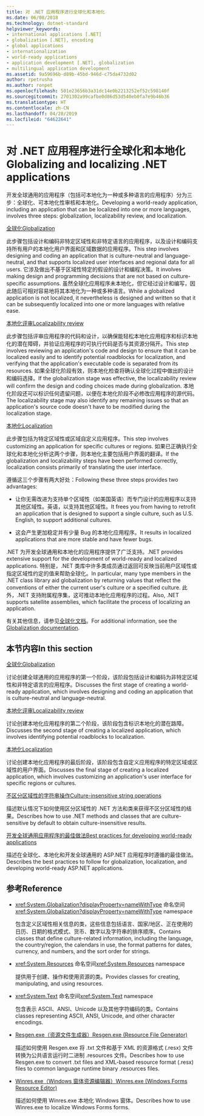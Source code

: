 ```yaml
---
title: 对 .NET 应用程序进行全球化和本地化
ms.date: 06/08/2018
ms.technology: dotnet-standard
helpviewer_keywords:
- international applications [.NET]
- globalization [.NET], encoding
- global applications
- internationalization
- world-ready applications
- application development [.NET], globalization
- multilingual application development
ms.assetid: 9a59696b-d89b-45bd-946d-c75da4732d02
author: rpetrusha
ms.author: ronpet
ms.openlocfilehash: 501e23656b3a31dc14e0b2213252ef52c598140f
ms.sourcegitcommit: 2701302a99cafbe0d86d53d540eb0fa7e9b46b36
ms.translationtype: HT
ms.contentlocale: zh-CN
ms.lasthandoff: 04/28/2019
ms.locfileid: "64622641"
---
```

# <a name="globalizing-and-localizing-net-applications"></a><span data-ttu-id="7eec9-102">对 .NET 应用程序进行全球化和本地化</span><span class="sxs-lookup"><span data-stu-id="7eec9-102">Globalizing and localizing .NET applications</span></span>

<span data-ttu-id="7eec9-103">开发全球通用的应用程序（包括可本地化为一种或多种语言的应用程序）分为三步：全球化、可本地化性审核和本地化。</span><span class="sxs-lookup"><span data-stu-id="7eec9-103">Developing a world-ready application, including an application that can be localized into one or more languages, involves three steps: globalization, localizability review, and localization.</span></span>

[<span data-ttu-id="7eec9-104">全球化</span><span class="sxs-lookup"><span data-stu-id="7eec9-104">Globalization</span></span>](globalization.md)

<span data-ttu-id="7eec9-105">此步骤包括设计和编码非特定区域性和非特定语言的应用程序，以及设计和编码支持所有用户的本地化用户界面和区域数据的应用程序。</span><span class="sxs-lookup"><span data-stu-id="7eec9-105">This step involves designing and coding an application that is culture-neutral and language-neutral, and that supports localized user interfaces and regional data for all users.</span></span> <span data-ttu-id="7eec9-106">它涉及做出不基于区域性特定的假设的设计和编程决策。</span><span class="sxs-lookup"><span data-stu-id="7eec9-106">It involves making design and programming decisions that are not based on culture-specific assumptions.</span></span> <span data-ttu-id="7eec9-107">虽然全球化应用程序未本地化，但它经过设计和编写，因此随后可相对容易地将其本地化为一种或多种语言。</span><span class="sxs-lookup"><span data-stu-id="7eec9-107">While a globalized application is not localized, it nevertheless is designed and written so that it can be subsequently localized into one or more languages with relative ease.</span></span>

[<span data-ttu-id="7eec9-108">本地化评审</span><span class="sxs-lookup"><span data-stu-id="7eec9-108">Localizability review</span></span>](localizability-review.md)

<span data-ttu-id="7eec9-109">此步骤包括评审应用程序的代码和设计，以确保能轻松本地化应用程序和标识本地化的潜在障碍，并验证应用程序的可执行代码是否与其资源分隔开。</span><span class="sxs-lookup"><span data-stu-id="7eec9-109">This step involves reviewing an application's code and design to ensure that it can be localized easily and to identify potential roadblocks for localization, and verifying that the application's executable code is separated from its resources.</span></span> <span data-ttu-id="7eec9-110">如果全球化阶段有效，则本地化检查将确认全球化过程中做出的设计和编码选择。</span><span class="sxs-lookup"><span data-stu-id="7eec9-110">If the globalization stage was effective, the localizability review will confirm the design and coding choices made during globalization.</span></span> <span data-ttu-id="7eec9-111">本地化阶段还可以标识任何遗留问题，以便在本地化阶段不必修改应用程序的源代码。</span><span class="sxs-lookup"><span data-stu-id="7eec9-111">The localizability stage may also identify any remaining issues so that an application's source code doesn't have to be modified during the localization stage.</span></span>

[<span data-ttu-id="7eec9-112">本地化</span><span class="sxs-lookup"><span data-stu-id="7eec9-112">Localization</span></span>](localization.md)

<span data-ttu-id="7eec9-113">此步骤包括为特定区域性或区域自定义应用程序。</span><span class="sxs-lookup"><span data-stu-id="7eec9-113">This step involves customizing an application for specific cultures or regions.</span></span> <span data-ttu-id="7eec9-114">如果已正确执行全球化和本地化分析这两个步骤，则本地化主要包括用户界面的翻译。</span><span class="sxs-lookup"><span data-stu-id="7eec9-114">If the globalization and localizability steps have been performed correctly, localization consists primarily of translating the user interface.</span></span>

<span data-ttu-id="7eec9-115">遵循这三个步骤有两大好处：</span><span class="sxs-lookup"><span data-stu-id="7eec9-115">Following these three steps provides two advantages:</span></span>

- <span data-ttu-id="7eec9-116">让你无需改进为支持单个区域性（如美国英语）而专门设计的应用程序以支持其他区域性。英语，以支持其他区域性。</span><span class="sxs-lookup"><span data-stu-id="7eec9-116">It frees you from having to retrofit an application that is designed to support a single culture, such as U.S. English, to support additional cultures.</span></span>

- <span data-ttu-id="7eec9-117">这会产生更加稳定并有少量 Bug 的本地化应用程序。</span><span class="sxs-lookup"><span data-stu-id="7eec9-117">It results in localized applications that are more stable and have fewer bugs.</span></span>

<span data-ttu-id="7eec9-118">.NET 为开发全球通用和本地化的应用程序提供了广泛支持。</span><span class="sxs-lookup"><span data-stu-id="7eec9-118">.NET provides extensive support for the development of world-ready and localized applications.</span></span> <span data-ttu-id="7eec9-119">特别是，.NET 类库中许多类成员通过返回可反映当前用户区域性或指定区域性约定的值来帮助全球化。</span><span class="sxs-lookup"><span data-stu-id="7eec9-119">In particular, many type members in the .NET class library aid globalization by returning values that reflect the conventions of either the current user's culture or a specified culture.</span></span> <span data-ttu-id="7eec9-120">此外，.NET 支持附属程序集，这可推动本地化应用程序的过程。</span><span class="sxs-lookup"><span data-stu-id="7eec9-120">Also, .NET supports satellite assemblies, which facilitate the process of localizing an application.</span></span>

<span data-ttu-id="7eec9-121">有关其他信息，请参见[全球化文档](/globalization/)。</span><span class="sxs-lookup"><span data-stu-id="7eec9-121">For additional information, see the [Globalization documentation](/globalization/).</span></span>

## <a name="in-this-section"></a><span data-ttu-id="7eec9-122">本节内容</span><span class="sxs-lookup"><span data-stu-id="7eec9-122">In this section</span></span>

[<span data-ttu-id="7eec9-123">全球化</span><span class="sxs-lookup"><span data-stu-id="7eec9-123">Globalization</span></span>](globalization.md)

<span data-ttu-id="7eec9-124">讨论创建全球通用的应用程序的第一个阶段，该阶段包括设计和编码为非特定区域性和非特定语言的应用程序。</span><span class="sxs-lookup"><span data-stu-id="7eec9-124">Discusses the first stage of creating a world-ready application, which involves designing and coding an application that is culture-neutral and language-neutral.</span></span>

[<span data-ttu-id="7eec9-125">本地化评审</span><span class="sxs-lookup"><span data-stu-id="7eec9-125">Localizability review</span></span>](localizability-review.md)

<span data-ttu-id="7eec9-126">讨论创建本地化应用程序的第二个阶段，该阶段包含标识本地化的潜在路障。</span><span class="sxs-lookup"><span data-stu-id="7eec9-126">Discusses the second stage of creating a localized application, which involves identifying potential roadblocks to localization.</span></span>

[<span data-ttu-id="7eec9-127">本地化</span><span class="sxs-lookup"><span data-stu-id="7eec9-127">Localization</span></span>](localization.md)

<span data-ttu-id="7eec9-128">讨论创建本地化应用程序的最后阶段，该阶段包含自定义应用程序的特定区域或区域性的用户界面。</span><span class="sxs-lookup"><span data-stu-id="7eec9-128">Discusses the final stage of creating a localized application, which involves customizing an application's user interface for specific regions or cultures.</span></span>

[<span data-ttu-id="7eec9-129">不区分区域性的字符串操作</span><span class="sxs-lookup"><span data-stu-id="7eec9-129">Culture-insensitive string operations</span></span>](culture-insensitive-string-operations.md)

<span data-ttu-id="7eec9-130">描述默认情况下如何使用区分区域性的 .NET 方法和类来获得不区分区域性的结果。</span><span class="sxs-lookup"><span data-stu-id="7eec9-130">Describes how to use .NET methods and classes that are culture-sensitive by default to obtain culture-insensitive results.</span></span>

[<span data-ttu-id="7eec9-131">开发全球通用应用程序的最佳做法</span><span class="sxs-lookup"><span data-stu-id="7eec9-131">Best practices for developing world-ready applications</span></span>](best-practices-for-developing-world-ready-apps.md)

<span data-ttu-id="7eec9-132">描述在全球化、本地化和开发全球通用的 ASP.NET 应用程序时遵循的最佳做法。</span><span class="sxs-lookup"><span data-stu-id="7eec9-132">Describes the best practices to follow for globalization, localization, and developing world-ready ASP.NET applications.</span></span>

## <a name="reference"></a><span data-ttu-id="7eec9-133">参考</span><span class="sxs-lookup"><span data-stu-id="7eec9-133">Reference</span></span>

- <span data-ttu-id="7eec9-134"><xref:System.Globalization?displayProperty=nameWithType> 命名空间</span><span class="sxs-lookup"><span data-stu-id="7eec9-134"><xref:System.Globalization?displayProperty=nameWithType> namespace</span></span>

   <span data-ttu-id="7eec9-135">包含定义区域性相关信息的类，这些信息包括语言、国家/地区、正在使用的日历、日期的格式模式、货币、数字以及字符串的排序顺序。</span><span class="sxs-lookup"><span data-stu-id="7eec9-135">Contains classes that define culture-related information, including the language, the country/region, the calendars in use, the format patterns for dates, currency, and numbers, and the sort order for strings.</span></span>

- <span data-ttu-id="7eec9-136"><xref:System.Resources> 命名空间</span><span class="sxs-lookup"><span data-stu-id="7eec9-136"><xref:System.Resources> namespace</span></span>

   <span data-ttu-id="7eec9-137">提供用于创建、操作和使用资源的类。</span><span class="sxs-lookup"><span data-stu-id="7eec9-137">Provides classes for creating, manipulating, and using resources.</span></span>

- <span data-ttu-id="7eec9-138"><xref:System.Text> 命名空间</span><span class="sxs-lookup"><span data-stu-id="7eec9-138"><xref:System.Text> namespace</span></span>

   <span data-ttu-id="7eec9-139">包含表示 ASCII、ANSI、Unicode 以及其他字符编码的类。</span><span class="sxs-lookup"><span data-stu-id="7eec9-139">Contains classes representing ASCII, ANSI, Unicode, and other character encodings.</span></span>

- [<span data-ttu-id="7eec9-140">Resgen.exe（资源文件生成器）</span><span class="sxs-lookup"><span data-stu-id="7eec9-140">Resgen.exe (Resource File Generator)</span></span>](../../../docs/framework/tools/resgen-exe-resource-file-generator.md)

   <span data-ttu-id="7eec9-141">描述如何使用 Resgen.exe 将 .txt 文件和基于 XML 的资源格式 (.resx) 文件转换为公共语言运行时二进制 .resources 文件。</span><span class="sxs-lookup"><span data-stu-id="7eec9-141">Describes how to use Resgen.exe to convert .txt files and XML-based resource format (.resx) files to common language runtime binary .resources files.</span></span>

- [<span data-ttu-id="7eec9-142">Winres.exe（Windows 窗体资源编辑器）</span><span class="sxs-lookup"><span data-stu-id="7eec9-142">Winres.exe (Windows Forms Resource Editor)</span></span>](../../../docs/framework/tools/winres-exe-windows-forms-resource-editor.md)

   <span data-ttu-id="7eec9-143">描述如何使用 Winres.exe 本地化 Windows 窗体。</span><span class="sxs-lookup"><span data-stu-id="7eec9-143">Describes how to use Winres.exe to localize Windows Forms forms.</span></span>
